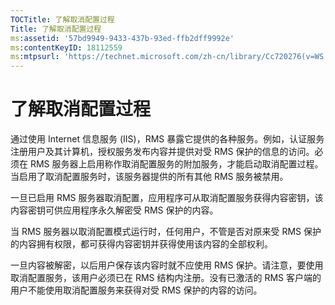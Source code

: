 ```yaml
---
TOCTitle: 了解取消配置过程
Title: 了解取消配置过程
ms:assetid: '57bd9949-9433-437b-93ed-ffb2dff9992e'
ms:contentKeyID: 18112559
ms:mtpsurl: 'https://technet.microsoft.com/zh-cn/library/Cc720276(v=WS.10)'
---
```


了解取消配置过程
================

通过使用 Internet 信息服务 (IIS)，RMS 暴露它提供的各种服务。例如，认证服务注册用户及其计算机，授权服务发布内容并提供对受 RMS 保护的信息的访问。必须在 RMS 服务器上启用称作取消配置服务的附加服务，才能启动取消配置过程。当启用了取消配置服务时，该服务器提供的所有其他 RMS 服务被禁用。

一旦已启用 RMS 服务器取消配置，应用程序可从取消配置服务获得内容密钥，该内容密钥可供应用程序永久解密受 RMS 保护的内容。

当 RMS 服务器以取消配置模式运行时，任何用户，不管是否对原来受 RMS 保护的内容拥有权限，都可获得内容密钥并获得使用该内容的全部权利。

一旦内容被解密，以后用户保存该内容时就不应使用 RMS 保护。请注意，要使用取消配置服务，该用户必须已在 RMS 结构内注册。没有已激活的 RMS 客户端的用户不能使用取消配置服务来获得对受 RMS 保护的内容的访问。
